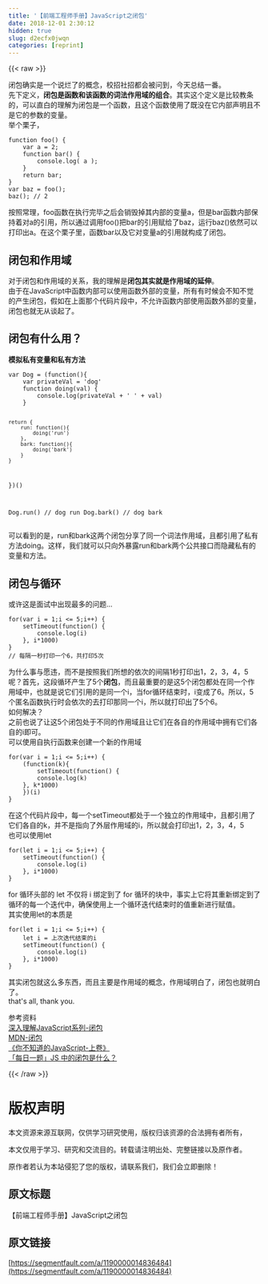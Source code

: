 ```yaml
---
title: '【前端工程师手册】JavaScript之闭包' 
date: 2018-12-01 2:30:12
hidden: true
slug: d2ecfx0jwqn
categories: [reprint]
---
```


{{< raw >}}

                    
<p>闭包确实是一个说烂了的概念，校招社招都会被问到，今天总结一番。<br>先下定义，<strong>闭包是函数和该函数的词法作用域的组合</strong>。其实这个定义是比较教条的，可以直白的理解为闭包是一个函数，且这个函数使用了既没在它内部声明且不是它的参数的变量。<br>举个栗子，</p>
<pre><code>function foo() { 
    var a = 2;
    function bar() { 
        console.log( a );
    }
    return bar; 
}
var baz = foo();
baz(); // 2</code></pre>
<p>按照常理，foo函数在执行完毕之后会销毁掉其内部的变量a，但是bar函数内部保持着对a的引用，所以通过调用foo()把bar的引用赋给了baz，运行baz()依然可以打印出a。在这个栗子里，函数bar以及它对变量a的引用就构成了闭包。</p>
<h2>闭包和作用域</h2>
<p>对于闭包和作用域的关系，我的理解是<strong>闭包其实就是作用域的延伸</strong>。<br>由于在JavaScript中函数内部可以使用函数外部的变量，所有有时候会不知不觉的产生闭包，假如在上面那个代码片段中，不允许函数内部使用函数外部的变量，闭包也就无从谈起了。</p>
<h2>闭包有什么用？</h2>
<p><strong>模拟私有变量和私有方法</strong></p>
<pre><code>var Dog = (function(){
    var privateVal = 'dog'
    function doing(val) {
        console.log(privateVal + ' ' + val)
    }

    return {
        run: function(){
            doing('run')
        },
        bark: function(){
            doing('bark')
        }
    }
})()

Dog.run()    // dog run
Dog.bark()   //  dog bark</code></pre>
<p>可以看到的是，run和bark这两个闭包分享了同一个词法作用域，且都引用了私有方法doing。这样，我们就可以只向外暴露run和bark两个公共接口而隐藏私有的变量和方法。</p>
<h2>闭包与循环</h2>
<p>或许这是面试中出现最多的问题...</p>
<pre><code>for(var i = 1;i &lt;= 5;i++) {
    setTimeout(function() {
        console.log(i)
    }, i*1000)
}
// 每隔一秒打印一个6，共打印5次</code></pre>
<p>为什么事与愿违，而不是按照我们所想的依次的间隔1秒打印出1，2，3，4，5呢？首先，这段循环产生了5个<strong>闭包</strong>，而且最重要的是这5个闭包都处在同一个作用域中，也就是说它们引用的是同一个i，当for循环结束时，i变成了6。所以，5个匿名函数执行时会依次的去打印那同一个i，所以就打印出了5个6。<br>如何解决？<br>之前也说了让这5个闭包处于不同的作用域且让它们在各自的作用域中拥有它们各自的i即可。<br>可以使用自执行函数来创建一个新的作用域</p>
<pre><code>for(var i = 1;i &lt;= 5;i++) {
    (function(k){
        setTimeout(function() {
        console.log(k)
    }, k*1000)
    })(i)
}</code></pre>
<p>在这个代码片段中，每一个setTimeout都处于一个独立的作用域中，且都引用了它们各自的k，并不是指向了外层作用域的i，所以就会打印出1，2，3，4，5<br>也可以使用let</p>
<pre><code>for(let i = 1;i &lt;= 5;i++) {
    setTimeout(function() {
        console.log(i)
    }, i*1000)
}</code></pre>
<p>for 循环头部的 let 不仅将 i 绑定到了 for 循环的块中，事实上它将其重新绑定到了循环的每一个迭代中，确保使用上一个循环迭代结束时的值重新进行赋值。<br>其实使用let的本质是</p>
<pre><code>for(let i = 1;i &lt;= 5;i++) {
    let i = 上次迭代结束的i
    setTimeout(function() {
        console.log(i)
    }, i*1000)
}</code></pre>
<p>其实闭包就这么多东西，而且主要是作用域的概念，作用域明白了，闭包也就明白了。<br>that's all, thank you.</p>
<p>参考资料<br><a href="http://www.cnblogs.com/TomXu/archive/2012/01/31/2330252.html" rel="nofollow noreferrer">深入理解JavaScript系列-闭包</a><br><a href="https://developer.mozilla.org/zh-CN/docs/Web/JavaScript/Closures" rel="nofollow noreferrer">MDN-闭包</a><br><a href="https://book.douban.com/subject/26351021/" rel="nofollow noreferrer">《你不知道的JavaScript-上卷》</a><br><a href="https://zhuanlan.zhihu.com/p/22486908" rel="nofollow noreferrer">「每日一题」JS 中的闭包是什么？</a></p>

                
{{< /raw >}}

# 版权声明
本文资源来源互联网，仅供学习研究使用，版权归该资源的合法拥有者所有，

本文仅用于学习、研究和交流目的。转载请注明出处、完整链接以及原作者。

原作者若认为本站侵犯了您的版权，请联系我们，我们会立即删除！

## 原文标题
【前端工程师手册】JavaScript之闭包

## 原文链接
[https://segmentfault.com/a/1190000014836484](https://segmentfault.com/a/1190000014836484)

